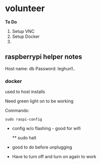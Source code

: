 # volunteer
**To Do**
1. Setup VNC
2. Setup Docker
3. 

## raspberrypi helper notes
Host name: db
Password: leghun1..

### docker
used to host installs

Need green light on to be working

Commands:

    sudo raspi-config
- config w/o flashing - good for wifi

    ** sudo halt
- good to do before unplugging
- Have to turn off and turn on again to work
